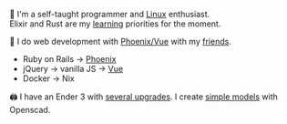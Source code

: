 👋  I'm a self-taught programmer and [Linux](https://github.com/ksevelyar/idempotent-desktop) enthusiast.\
Elixir and Rust are my [learning](https://exercism.org/profiles/ksevelyar/solutions?order=newest_first) priorities for the moment. 

💼 I do web development with [Phoenix/Vue](mailto:ksevelyar@protonmail.com) with my [friends](https://github.com/rusty-cluster). 
* Ruby on Rails -> [Phoenix](https://github.com/rusty-cluster/styleguide/tree/main/elixir/phoenix)
* jQuery -> vanilla JS -> [Vue](https://github.com/rusty-cluster/styleguide/tree/main/js/vue)
* Docker -> Nix

🖨️ I have an Ender 3 with [several upgrades](https://github.com/ksevelyar/ender-3). I create [simple models](https://github.com/ksevelyar/mini-itx-case) with Openscad. 
